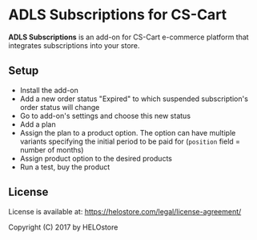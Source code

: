 ADLS Subscriptions for CS-Cart
====

**ADLS Subscriptions** is an add-on for CS-Cart e-commerce platform that integrates subscriptions into your store.


Setup
----

* Install the add-on
* Add a new order status "Expired" to which suspended subscription's order status will change
* Go to add-on's settings and choose this new status
* Add a plan
* Assign the plan to a product option. The option can have multiple variants specifying the initial period to be paid for (`position` field = number of months)
* Assign product option to the desired products
* Run a test, buy the product



License
-------

License is available at: https://helostore.com/legal/license-agreement/

Copyright (C) 2017 by HELOstore
